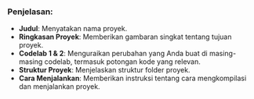 ### Penjelasan:
- **Judul**: Menyatakan nama proyek.
- **Ringkasan Proyek**: Memberikan gambaran singkat tentang tujuan proyek.
- **Codelab 1 & 2**: Menguraikan perubahan yang Anda buat di masing-masing codelab, termasuk potongan kode yang relevan.
- **Struktur Proyek**: Menjelaskan struktur folder proyek.
- **Cara Menjalankan**: Memberikan instruksi tentang cara mengkompilasi dan menjalankan proyek.